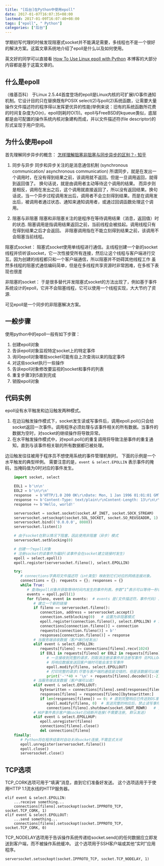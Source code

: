 ```yaml
---
title: "[后台]在Python中使用epoll"
date: 2017-01-07T16:07:35+08:00
lastmod: 2017-01-09T16:07:40+08:00
tags: ["epoll", " Python"]
categories: ["后台"]
---
```




学期初写代理的时候发现阻塞式socket并不能满足需要，多线程也不是一个很好的解决方案。这篇文章系统地介绍了epoll是什么以及如何使用。
<!-- more -->
英文好的同学可以直接看
<a href="http://scotdoyle.com/python-epoll-howto.html">How To Use Linux epoll with Python</a>
本博客的大部分内容都是基于这篇文章的。

## 什么是epoll

（维基百科）
于Linux 2.5.44首度登场的epoll是Linux内核的可扩展I/O事件通知机制。它设计目的只在替换既有POSIX select(2)与poll(2)系统函数，让需要大量操作文件描述符的程序得以发挥更优异的性能(举例来说：旧有的系统函数所花费的时间复杂度为O(n)，epoll则耗时O(1))。epoll与FreeBSD的kqueue类似，底层都是由可配置的操作系统内核对象建构而成，并以文件描述符(file descriptor)的形式呈现于用户空间。


## 为什么使用epoll

首先理解同步异步的概念：
<a href="https://www.zhihu.com/question/19732473/answer/20851256">怎样理解阻塞非阻塞与同步异步的区别？- 知乎</a>


1. 同步与异步
同步和异步关注的是消息通信机制 (synchronous communication/ asynchronous communication)
所谓同步，就是在发出一个调用时，在没有得到结果之前，该调用就不返回。但是一旦调用返回，就得到返回值了。
换句话说，就是由调用者主动等待这个调用的结果。
而异步则是相反，调用在发出之后，这个调用就直接返回了，所以没有返回结果。换句话说，当一个异步过程调用发出后，调用者不会立刻得到结果。而是在调用发出后，被调用者通过状态、通知来通知调用者，或通过回调函数处理这个调用。

2. 阻塞与非阻塞
阻塞和非阻塞关注的是程序在等待调用结果（消息，返回值）时的状态.
阻塞调用是指调用结果返回之前，当前线程会被挂起。调用线程只有在得到结果之后才会返回。
非阻塞调用指在不能立刻得到结果之前，该调用不会阻塞当前线程。

阻塞式socket：
阻塞式socket使用单线程进行通信。主线程创建一个新的socket线程并侦听该socket，它一次性接受所有连接，然后让这个线程与客户端进行交互。因为创建的线程都只和一个客户端通信，所以阻塞并不妨碍其他线程工作
虽然多线程的阻塞式通信编码简单，但是在多线程共享资源时非常困难，在多核下表现也很差

非阻塞的socket：
于是很多替代并发阻塞式socket的方法出现了，例如基于事件系统设计的epoll，它并不会阻塞线程，它可以使用一个线程实现，大大节约了资源.

可见epoll是一个同步的非阻塞解决方案。

## 一般步骤
使用python中的epoll一般有如下步骤：
1. 创建epoll对象
2. 告诉epoll对象监视特定socket上的特定事件
3. 询问epoll对象哪些socket可能有自上次查询以来的指定事件
4. 对这些socket执行一些操作
5. 告诉epoll对象修改要监视的socket和事件的列表
6. 重复步骤3到5直到完成
7. 销毁epoll对象

## 代码实例
epoll设有水平触发和边沿触发两种模式。
1. 在边沿触发操作模式下，socket发生读或写事件后，调用epoll.poll()只会给socket返回一次事件。调用程序必须处理与该事件相关的所有数据。当事件的数据为空时，对socket的继续操作将导致异常。
2. 在水平触发操作模式中，对epoll.poll()的重复调用将导致注册事件的重复通知，直到与该事件相关联的所有数据都已被处理。

边沿触发往往被用于程序员不想使用系统的事件管理机制时。
下面的示例是一个水平触发的典型样例。
需要注意的是，`event & select.EPOLLIN` 表示事件的掩码，当掩码值为0时对应的事件发生。

```python
    import socket, select

    EOL1 = b'\n\n'
    EOL2 = b'\n\r\n'
    response  = b'HTTP/1.0 200 OK\r\nDate: Mon, 1 Jan 1996 01:01:01 GMT\r\n'
    response += b'Content-Type: text/plain\r\nContent-Length: 13\r\n\r\n'
    response += b'Hello, world!'

    serversocket = socket.socket(socket.AF_INET, socket.SOCK_STREAM)
    serversocket.setsockopt(socket.SOL_SOCKET, socket.SO_REUSEADDR, 1)
    serversocket.bind(('0.0.0.0', 8080))
    serversocket.listen(1)

    # 由于socket在默认情况下阻塞，因此使用非阻塞（异步）模式
    serversocket.setblocking(0) 

    # 创建一个epoll对象
    # 注册socket的读事件为偏好(读事件会在socket建立链接时发生)
    epoll = select.epoll()
    epoll.register(serversocket.fileno(), select.EPOLLIN)

    try:
       # connections字典将文件描述符（int类型）映射到它们对应的网络连接对象。
       connections = {}; requests = {}; responses = {}
       while True:
          # 查询epoll对象并获取等待时间内发生的事件列表。参数“1”表示可以等待一秒钟。
          events = epoll.poll(1)    
          for fileno, event in events:  # events 是(文件描述符，事件代码）二元组的数组
             # 建立一个新的链接
             if fileno == serversocket.fileno():    
                connection, address = serversocket.accept()
                connection.setblocking(0)   # 设置为非阻塞模式
                epoll.register(connection.fileno(), select.EPOLLIN) # 注册读事件（EPOLLIN）
                connections[connection.fileno()] = connection
                requests[connection.fileno()] = b''
                responses[connection.fileno()] = response
             # 当服务端该收数据（客户端已经发出）
             elif event & select.EPOLLIN:   
                requests[fileno] += connections[fileno].recv(1024)
                if EOL1 in requests[fileno] or EOL2 in requests[fileno]:
                   # 一旦接收到完整的请求，则取消注册读事件并注册写事件（EPOLLOUT）
                   # 将响应数据发送回客户端时可能会发生写事件
                   epoll.modify(fileno, select.EPOLLOUT)    
                   # 打印完整的请求(尽管与客户端的通信是交错的，但是该数据可以被组合并作为整个消息处理)
                   print('-'*40 + '\n' + requests[fileno].decode()[:-2]) 
             # 当服务端该发数据（客户端可以收）
             elif event & select.EPOLLOUT:  
                byteswritten = connections[fileno].send(responses[fileno]) # 一次一次发送响应数据
                responses[fileno] = responses[fileno][byteswritten:]
                if len(responses[fileno]) == 0: # 直到完整响应已传送到OS准备进行传输
                   epoll.modify(fileno, 0)  # 发送完整的响应后，禁止读写事件
                   connections[fileno].shutdown(socket.SHUT_RDWR)   # 关闭连接
             # HUP事件表示客户端socket已经断开连接(不需要注册, 默认发送)
             elif event & select.EPOLLHUP:  
                epoll.unregister(fileno)
                connections[fileno].close()
                del connections[fileno]
    finally:
       # Python将在程序结束时自动关闭socket连接,不需显式关闭
       epoll.unregister(serversocket.fileno())
       epoll.close()
       serversocket.close()
```

## TCP选项

TCP_CORK选项可用于“填满”消息，直到它们准备好发送。 这个选项适用于于使用HTTP 1.1流水线的HTTP服务器。
```
elif event & select.EPOLLIN: 
    ...receive something...
    connections[fileno].setsockopt(socket.IPPROTO_TCP, socket.TCP_CORK, 1)
elif event & select.EPOLLOUT: 
    ...send something...
    connections[fileno].setsockopt(socket.IPPROTO_TCP, socket.TCP_CORK, 0)
```
TCP_NODELAY选项用于告诉操作系统传递给socket.send()的任何数据应立即发送到客户端，而不被操作系统缓冲。 这个选项用于SSH客户端或其他“实时”应用程序。
```
serversocket.setsockopt(socket.IPPROTO_TCP, socket.TCP_NODELAY, 1)
```
